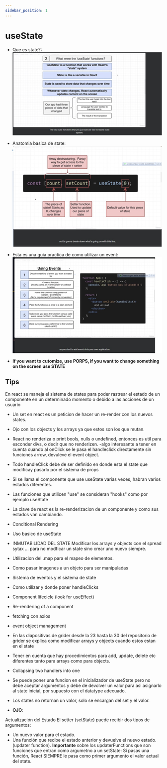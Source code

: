 ```yaml
---
sidebar_position: 1
---
```


# useState

- Que es state?:
![anatomia basica state](../../src/images/gridder%20diapositivas/003%20que%20es%20useState.jpg)

- Anatomia basica de state:
![anatomia basica state](../../src/images/gridder%20diapositivas/017%20anatomia%20basica%20de%20useState.jpg)

- Esta es una guia practica de como utilizar un event:
![text for screen reader](../../src/images/gridder%20diapositivas/015%20Como%20manejar%20eventos%20como%20click.jpg)

- **If you want to cutomize, use PORPS, if you want to change something on the screen use STATE**

## Tips

En react se maneja el sistema de states para poder rastrear el estado de un componente en un determinado momento o debido a las acciones de un usuario

- Un set en react es un peticion de hacer un re-render con los nuevos states.
- Ojo con los objects y los arrays ya que estos son los que mutan.
- React no renderiza o print bools, nulls o undefined, entonces es util para esconder divs, o decir que no renderizen.
-algo interesante a tener en cuenta cuando al onClick se le pasa el handleclick directamente sin funciones arrow, devuleve el event object.
- Todo handleClick debe de ser definido en donde esta el state que modificay pasarlo por el sistema de props
- Si se llama el componente que use useState varias veces, habran varios estados diferentes.
- Las funciones que utilicen "use" se consideran "hooks" como por ejemplo useState
- La clave de react es la re-renderizacion de un componente y como sus estados van cambiando.
- Conditional Rendering
- Uso basico de useState
- INMUTABILIDAD DEL STATE Modificar los arrays y objects con el spread sytax ... para no modficar un state sino crear uno nuevo siempre.
- Utilizacion del .map para el mapeo de elementos.
- Como pasar imagenes a un objeto para ser manipuladas
- Sistema de eventos y el sistema de state
- Como utilizar y donde poner handleClicks
- Component lifecicle (look for useEffect)
- Re-rendering of a component
- fetching con axios
- event object management
- En las diapositivas de grider desde la 23 hasta la 30 del repositorio de grider se explica como modificar arrays y objects cuando estos estan en el state
- Tener en cuenta que hay procedimientos para add, update, delete etc diferentes tanto para arrays como para objects.
- Collapsing two handlers into one
- Se puede poner una funcion en el inicializador de useState pero no debe aceptar argumentos y debe de devolver un valor para asi asignarlo al state inicial, por supuesto con el datatype adecuado.
- Los states no retornan un valor, solo se encargan del set y el valor.

- **OJO**:

Actualización del Estado
El setter (setState) puede recibir dos tipos de argumentos:

- Un nuevo valor para el estado.
- Una función que recibe el estado anterior y devuelve el nuevo estado. (updater function). **Importante** sobre los updaterFunctions que son funciones que entran como argumetno a un setState: Si pasas una función, React SIEMPRE le pasa como primer argumento el valor actual del state.
